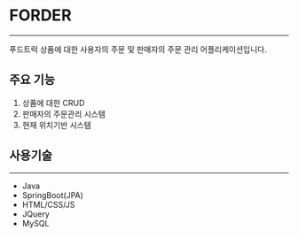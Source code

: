 # FORDER
--------
푸드트럭 상품에 대한 사용자의 주문 및 판매자의 주문 관리 어플리케이션입니다.

## 주요 기능
1. 상품에 대한 CRUD
2. 판매자의 주문관리 시스템
3. 현재 위치기반 시스템


## 사용기술
----------
- Java
- SpringBoot(JPA)
- HTML/CSS/JS
- JQuery
- MySQL
